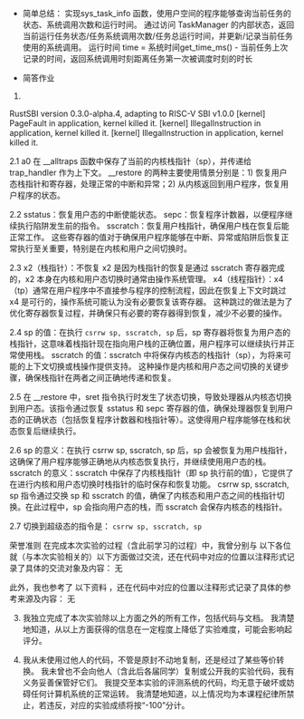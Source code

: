 - 简单总结：
实现sys_task_info 函数，使用户空间的程序能够查询当前任务的状态、系统调用次数和运行时间。
通过访问 TaskManager 的内部状态，返回当前运行任务状态/任务系统调用次数/任务总运行时间，并更新/记录当前任务使用的系统调用。
运行时间 time = 系统时间get_time_ms() - 当前任务上次记录的时间，返回系统调用时刻距离任务第一次被调度时刻的时长

- 简答作业

1.
RustSBI version 0.3.0-alpha.4, adapting to RISC-V SBI v1.0.0
[kernel] PageFault in application, kernel killed it.
[kernel] IllegalInstruction in application, kernel killed it.
[kernel] IllegalInstruction in application, kernel killed it.


2.1
a0 在 __alltraps 函数中保存了当前的内核栈指针（sp），并传递给 trap_handler 作为上下文。
__restore 的两种主要使用情景分别是：1) 恢复用户态栈指针和寄存器，处理正常的中断和异常；2) 从内核返回到用户程序，恢复用户程序的状态。

2.2
sstatus：恢复用户态的中断使能状态。
sepc：恢复程序计数器，以便程序继续执行陷阱发生前的指令。
sscratch：恢复用户栈指针，确保用户栈在恢复后能正常工作。
这些寄存器的值对于确保用户程序能够在中断、异常或陷阱后恢复正常执行至关重要，特别是在内核和用户之间切换时。

2.3
x2（栈指针）：不恢复 x2 是因为栈指针的恢复是通过 sscratch 寄存器完成的，x2 本身在内核和用户态切换时通常由操作系统管理。
x4（线程指针）：x4（tp）通常在用户程序中不直接参与程序的控制流程，因此在恢复上下文时跳过 x4 是可行的，操作系统可能认为没有必要恢复该寄存器。
这种跳过的做法是为了优化寄存器恢复过程，并确保只有必要的寄存器得到恢复，减少不必要的操作。

2.4
sp 的值：在执行 `csrrw sp, sscratch, sp` 后，sp 寄存器将恢复为用户态的栈指针，这意味着栈指针现在指向用户栈的正确位置，用户程序可以继续执行并正常使用栈。
sscratch 的值：sscratch 中将保存内核态的栈指针（sp），为将来可能的上下文切换或栈操作提供支持。
这种操作是内核和用户态之间切换的关键步骤，确保栈指针在两者之间正确地传递和恢复。

2.5
在 __restore 中，sret 指令执行时发生了状态切换，导致处理器从内核态切换到用户态。该指令通过恢复 sstatus 和 sepc 寄存器的值，确保处理器恢复到用户态的正确状态（包括恢复程序计数器和栈指针等）。这使得用户程序能够在栈和状态恢复后继续执行。

2.6
sp 的意义：在执行 csrrw sp, sscratch, sp 后，sp 会被恢复为用户栈指针，这确保了用户程序能够正确地从内核态恢复执行，并继续使用用户态的栈。
sscratch 的意义：sscratch 中保存了内核栈指针（即 sp 执行前的值），它提供了在进行内核和用户态切换时栈指针的临时保存和恢复功能。
csrrw sp, sscratch, sp 指令通过交换 sp 和 sscratch 的值，确保了内核态和用户态之间的栈指针切换。在此过程中，sp 会指向用户态的栈，而 sscratch 会保存内核态的栈指针。

2.7
切换到超级态的指令是：
`csrrw sp, sscratch, sp`

荣誉准则
在完成本次实验的过程（含此前学习的过程）中，我曾分别与 以下各位 就（与本次实验相关的）以下方面做过交流，还在代码中对应的位置以注释形式记录了具体的交流对象及内容：
无

此外，我也参考了 以下资料 ，还在代码中对应的位置以注释形式记录了具体的参考来源及内容：
无

3. 我独立完成了本次实验除以上方面之外的所有工作，包括代码与文档。 我清楚地知道，从以上方面获得的信息在一定程度上降低了实验难度，可能会影响起评分。

4. 我从未使用过他人的代码，不管是原封不动地复制，还是经过了某些等价转换。 我未曾也不会向他人（含此后各届同学）复制或公开我的实验代码，我有义务妥善保管好它们。 我提交至本实验的评测系统的代码，均无意于破坏或妨碍任何计算机系统的正常运转。 我清楚地知道，以上情况均为本课程纪律所禁止，若违反，对应的实验成绩将按“-100”分计。
